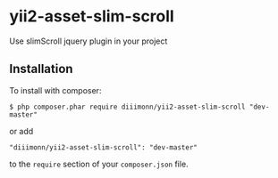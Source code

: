 # yii2-asset-slim-scroll
Use slimScroll jquery plugin in your project

## Installation

To install with composer:

```
$ php composer.phar require diiimonn/yii2-asset-slim-scroll "dev-master"
```

or add

```
"diiimonn/yii2-asset-slim-scroll": "dev-master"
```

to the ```require``` section of your `composer.json` file.